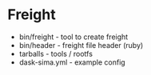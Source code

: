 # Freight

- bin/freight - tool to create freight
- bin/header - freight file header (ruby)
- tarballs - tools / rootfs
- dask-sima.yml - example config

